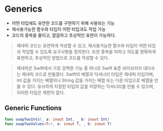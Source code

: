# Generics

* 어떤 타입에도 유연한 코드를 구현하기 위해 사용되는 기능
* 재사용가능한 함수와 타입이 어떤 타입과도 작업 가능
* 코드의 중복을 줄이고, 깔끔하고 추상적인 표현이 가능하다.

> 제네릭 코드는 유연하게 작성할 수 있고, 재사용가능한 함수와 타입이 어떤 타입과 작업할 수 있도록 요구사항을 정의한다. 또한 중복을 피하고 의도를 명확하게 표현하고, 추상적인 방법으로 코드를 작성할 수 있다.

>제네릭은 Swift에서 가장 강력한 기능 중 하나로 Swift 표준 라이브러리 대다수는 제네릭 코드로 만들졌다. Swift의 배열과 딕셔너리 타입은 제네릭 타입이며, Int 값을 가지는 배열이나 String 값을 가지는 배열 또는 다른 타입으로 배열을 만들 수 있다. 유사하게 지정된 타입의 값을 저장하는 딕셔너리를 만들 수 있으며, 이러한 타입은 제한이 없다.

## Generic Functions
```Swift
func swapTwoInts(_ a: inout Int, _ b: inout Int)
func swapTwoValues<T>(_ a: inout T, _ b: inout T)
```
